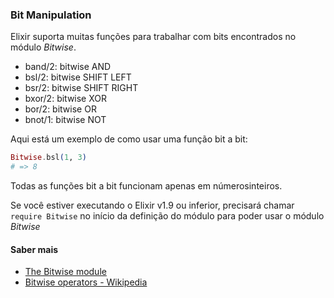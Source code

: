 ### Bit Manipulation

Elixir suporta muitas funções para trabalhar com bits encontrados no módulo <i>Bitwise</i>.

- band/2: bitwise AND
- bsl/2: bitwise SHIFT LEFT
- bsr/2: bitwise SHIFT RIGHT
- bxor/2: bitwise XOR
- bor/2: bitwise OR
- bnot/1: bitwise NOT

Aqui está um exemplo de como usar uma função bit a bit:

```ex
Bitwise.bsl(1, 3)
# => 8
```

Todas as funções bit a bit funcionam apenas em númerosinteiros.

Se você estiver executando o Elixir v1.9 ou inferior, precisará chamar `require Bitwise` no início da definição do módulo para poder usar o módulo <i>Bitwise</i>

#### Saber mais
- [The Bitwise module](https://hexdocs.pm/elixir/Bitwise.html)
- [Bitwise operators - Wikipedia](https://en.wikipedia.org/wiki/Bitwise_operation#Bitwise_operators)